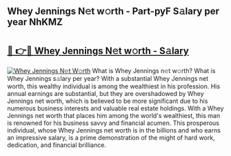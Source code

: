 ## Whey Jennings N𝚎t w𝚘rth - Part-pyF S𝚊lary per year NhKMZ

# <h2><a href="http://gc0ken.nevu.top/?p=Whey+Jennings">🔗 👉🔴 Whey Jennings N𝚎t w𝚘rth - S𝚊lary</a></h2>

[![Whey Jennings N𝚎t W𝚘rth](https://i.imgur.com/Oavwk0R.jpeg)](http://gc0ken.nevu.top/?p=Whey+Jennings)
What is Whey Jennings n𝚎t w𝚘rth? What is Whey Jennings s𝚊lary per year?
With a substantial Whey Jennings net worth, this wealthy individual is among the wealthiest in his profession. His annual earnings are substantial, but they are overshadowed by Whey Jennings net worth, which is believed to be more significant due to his numerous business interests and valuable real estate holdings. With a Whey Jennings net worth that places him among the world's wealthiest, this man is renowned for his business savvy and financial acumen. This prosperous individual, whose Whey Jennings net worth is in the billions and who earns an impressive salary, is a prime demonstration of the might of hard work, dedication, and financial brilliance.
